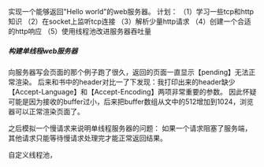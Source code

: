 实现一个能够返回"Hello world"的web服务器。
计划：
（1）学习一些tcp和http知识
（2）在socket上监听tcp连接
（3）解析少量http请求
（4）创建一个合适的http响应
（5）使用线程池改进服务器吞吐量

##### 构建单线程web服务器
向服务器写会页面的那个例子跑了很久，返回的页面一直显示【pending】无法正常渲染。
后来和书中的header对比一了下发现：我打印出来的header缺少【Accept-Language】和【Accept-Encoding】两项非常重要的参数。
因此怀疑可能是因为接收的buffer过小，后来把buffer数组从文中的512增加到1024，浏览器可以正常渲染页面了。


之后模拟一个慢请求来说明单线程服务器的问题：
如果一个请求阻塞了服务端，其他请求只能等待慢请求处理完才能正常返回结果。


自定义线程池，